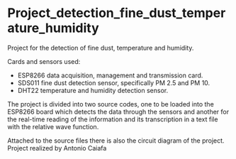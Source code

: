 # Project_detection_fine_dust_temperature_humidity
Project for the detection of fine dust, temperature and humidity.

Cards and sensors used:
  - ESP8266 data acquisition, management and transmission card.
  - SDS011 fine dust detection sensor, specifically PM 2.5 and PM 10.
  - DHT22 temperature and humidity detection sensor.

The project is divided into two source codes, one to be loaded into the ESP8266 board which detects the data through the sensors and another for the real-time reading of the information and its transcription in a text file with the relative wave function.

Attached to the source files there is also the circuit diagram of the project.
Project realized by Antonio Caiafa

